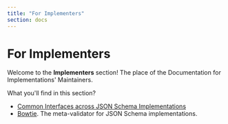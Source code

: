 ```yaml
---
title: "For Implementers"
section: docs
---
```


For Implementers
=========================

Welcome to the **Implementers** section! The place of the Documentation for Implementations' Maintainers.

What you'll find in this section?
* [Common Interfaces across JSON Schema Implementations](./implementers/interfaces)
* [Bowtie](https://docs.bowtie.report/en/stable/). The meta-validator for JSON Schema implementations.
